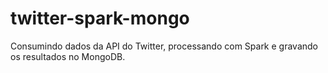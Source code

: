 # twitter-spark-mongo
Consumindo dados da API do Twitter, processando com Spark e gravando os resultados no MongoDB.
